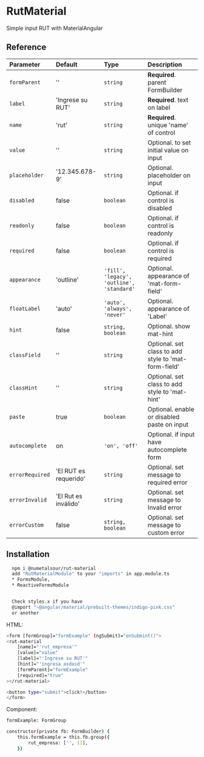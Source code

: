 
# RutMaterial

Simple input RUT with MaterialAngular



## Reference


| Parameter | Default    | Type     | Description                |
| :-------- | :------- | :------- | :------------------------- |
| `formParent`| '' | `string` | **Required**. parent FormBuilder  |
| `label`|'Ingrese su RUT' | `string` | **Required**. text on label |
| `name`|'rut' | `string` | **Required**. unique 'name' of control  |
| `value`| ''| `string ` | Optional. to set initial value on input |
| `placeholder`| '12.345.678-9'| `string`  | Optional. placeholder on input |
| `disabled`| false | `boolean` | Optional. if control is disabled |
| `readonly`| false | `boolean` | Optional. if control is readonly |
| `required`| false | `boolean` | Optional. if control is required |
| `appearance`| 'outline'| `'fill', 'legacy', 'outline', 'standard'` | Optional. appearance of 'mat-form-field' |
| `floatLabel`| 'auto'| `'auto', 'always', 'never'` | Optional. appearance of 'Label' |
| `hint`| false | `string, boolean` | Optional. show mat-hint|
| `classField`| '' | `string` | Optional. set class to add style to 'mat-form-field' |
| `classHint`| ''| `string` | Optional. set class to add style to 'mat-hint' |
| `paste`| true| `boolean` | Optional. enable or disabled paste on input |
| `autocomplete`| on| `'on', 'off'` | Optional. if input have autocomplete form |
| `errorRequired`| 'El RUT es requerido' | `string` | Optional. set message to required error |
| `errorInvalid`| 'El Rut es inválido'| `string` | Optional. set message to Invalid error |
| `errorCustom`| false | `string, boolean` | Optional. set message to custom error |



  
## Installation

```bash
  npm i @numetalsour/rut-material
  add "RutMaterialModule" to your "imports" in app.module.ts 
  * FormsModule,
  * ReactiveFormsModule


  Check styles.x if you have
  @import "~@angular/material/prebuilt-themes/indigo-pink.css"
  or another
```
HTML:
```bash
<form [formGroup]="formExample" (ngSubmit)="onSubmint()">
<rut-material
    [name]="'rut_empresa'"
    [value]="value"
    [label]="'Ingrese su RUT'"
    [hint]="'ingresa asdasd'"
    [formParent]="formExample"
    [required]="true"
></rut-material>

<button type="submit">click!</button>
</form>
```

Component:
```bash
formExample: FormGroup

constructor(private fb: FormBuilder) {
    this.formExample = this.fb.group({
        rut_empresa: ['', []],
    })
```


    


